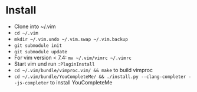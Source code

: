 # Install
 * Clone into ~/.vim
 * `cd ~/.vim`
 * `mkdir ~/.vim.undo ~/.vim.swap ~/.vim.backup`
 * `git submodule init`
 * `git submodule update`
 * For vim version < 7.4: `mv ~/.vim/vimrc ~/.vimrc`
 * Start vim und run `:PluginInstall`
 * `cd ~/.vim/bundle/vimproc.vim/ && make` to build vimproc
 * `cd ~/.vim/bundle/YouCompleteMe/ && ./install.py --clang-completer --js-completer` to install YouCompleteMe

